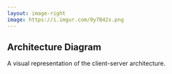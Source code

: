 ```yaml
---
layout: image-right
image: https://i.imgur.com/9y7B42s.png
---
```


## Architecture Diagram

A visual representation of the client-server architecture.
